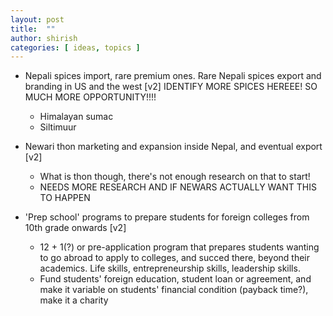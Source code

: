 ```yaml
---
layout: post
title:  ""
author: shirish
categories: [ ideas, topics ]
---
```


* Nepali spices import, rare premium ones. Rare Nepali spices export and branding in US and the west [v2]
  IDENTIFY MORE SPICES HEREEE! SO MUCH MORE OPPORTUNITY!!!!
  * Himalayan sumac
  * Siltimuur

* Newari thon marketing and expansion inside Nepal, and eventual export [v2]
  * What is thon though, there's not enough research on that to start!
  * NEEDS MORE RESEARCH AND IF NEWARS ACTUALLY WANT THIS TO HAPPEN

* 'Prep school' programs to prepare students for foreign colleges from 10th grade onwards [v2]
  * 12 + 1(?) or pre-application program that prepares students wanting to go abroad to apply to colleges, and succed there, beyond their academics. Life skills, entrepreneurship skills, leadership skills.
  * Fund students' foreign education, student loan or agreement, and make it variable on students' financial condition (payback time?), make it a charity
